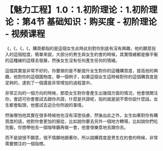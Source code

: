 # 【魅力工程】1.0：1.初阶理论：1.初阶理论：第4节 基础知识：购买度 - 初阶理论 - 视频课程

《，《，《，《，購買都指的是這個女生此時此刻對你到底有沒有興趣，他的願意投入的這個程度，簡單來說，大部分的男生與女生約會的時候，其實情緒都是像平衡的這種線的這樣去發展，然後女生沒有任何產生任何的情緒。

這個其實是非常不好的，你要做的是不斷提升女生對你的這種購買度，提高他的興趣，他對你的這個圖物度，舉一個例子，如果這個女生這時候對你的這個購買度是足夠的，達到了一個還是非常增加的過程當中。

非常正向的一個方向的時候，那麼女生對你會產生出幾個方面的情況，他會很關注你，會認可你會嘗試去跟你共證，什麼是共證呢，指的就是說不管你說什麼話，女生都會點頭，他嘗試去迎合你所說的事情。

然後哪怕他其實在很多時候他也沒有深思俗慮，然後出此之外，女生如果對你有購買度的話，他對你會更加的服從，比如說你要去另外一個地方轉場，比如說你們吃完飯，你想帶他去一個咖啡廳再做一會，他會很樂意地去跟你去。

而不是說很不願意，很不情願地跟著你，所以說購買度是男生在約會的時候，非常需要關注的一個指標。